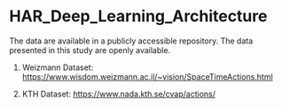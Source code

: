 # HAR_Deep_Learning_Architecture

The data are available in a publicly accessible repository. The data presented in this study are openly available.

1. Weizmann Dataset: https://www.wisdom.weizmann.ac.il/~vision/SpaceTimeActions.html 


2.	KTH Dataset: https://www.nada.kth.se/cvap/actions/ 
